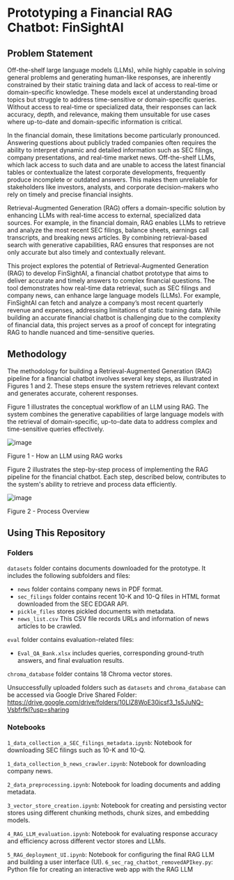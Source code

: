 # Prototyping a Financial RAG Chatbot: FinSightAI
## Problem Statement
Off-the-shelf large language models (LLMs), while highly capable in solving general problems and generating human-like responses, are inherently constrained by their static training data and lack of access to real-time or domain-specific knowledge. These models excel at understanding broad topics but struggle to address time-sensitive or domain-specific queries. Without access to real-time or specialized data, their responses can lack accuracy, depth, and relevance, making them unsuitable for use cases where up-to-date and domain-specific information is critical.

In the financial domain, these limitations become particularly pronounced. Answering questions about publicly traded companies often requires the ability to interpret dynamic and detailed information such as SEC filings, company presentations, and real-time market news. Off-the-shelf LLMs, which lack access to such data and are unable to access the latest financial tables or contextualize the latest corporate developments, frequently produce incomplete or outdated answers. This makes them unreliable for stakeholders like investors, analysts, and corporate decision-makers who rely on timely and precise financial insights.

Retrieval-Augmented Generation (RAG) offers a domain-specific solution by enhancing LLMs with real-time access to external, specialized data sources. For example, in the financial domain, RAG enables LLMs to retrieve and analyze the most recent SEC filings, balance sheets, earnings call transcripts, and breaking news articles. By combining retrieval-based search with generative capabilities, RAG ensures that responses are not only accurate but also timely and contextually relevant.

This project explores the potential of Retrieval-Augmented Generation (RAG) to develop FinSightAI, a financial chatbot prototype that aims to deliver accurate and timely answers to complex financial questions. The tool demonstrates how real-time data retrieval, such as SEC filings and company news, can enhance large language models (LLMs). For example, FinSightAI can fetch and analyze a company’s most recent quarterly revenue and expenses, addressing limitations of static training data. While building an accurate financial chatbot is challenging due to the complexity of financial data, this project serves as a proof of concept for integrating RAG to handle nuanced and time-sensitive queries.

## Methodology
The methodology for building a Retrieval-Augmented Generation (RAG) pipeline for a financial chatbot involves several key steps, as illustrated in Figures 1 and 2. These steps ensure the system retrieves relevant context and generates accurate, coherent responses.

Figure 1 illustrates the conceptual workflow of an LLM using RAG. The system combines the generative capabilities of large language models with the retrieval of domain-specific, up-to-date data to address complex and time-sensitive queries effectively.

![image](https://github.com/user-attachments/assets/0a87c2b4-191a-4cff-81f6-b92eb1c10f07)

Figure 1 - How an LLM using RAG works

Figure 2 illustrates the step-by-step process of implementing the RAG pipeline for the financial chatbot. Each step, described below, contributes to the system's ability to retrieve and process data efficiently.

![image](https://github.com/user-attachments/assets/936bae0a-b62d-4dbb-905e-039a293e4197)

Figure 2 - Process Overview

## Using This Repository
### Folders
```datasets``` folder contains documents downloaded for the prototype. It includes the following subfolders and files:
* ```news``` folder contains company news in PDF format.
* ```sec_filings``` folder contains recent 10-K and 10-Q files in HTML format downloaded from the SEC EDGAR API.
* ```pickle_files``` stores pickled documents with metadata.
* ```news_list.csv``` This CSV file records URLs and information of news articles to be crawled.

```eval``` folder contains evaluation-related files:
* ```Eval_QA_Bank.xlsx``` includes queries, corresponding ground-truth answers, and final evaluation results.

```chroma_database``` folder contains 18 Chroma vector stores.

Unsuccessfully uploaded folders such as ```datasets``` and ```chroma_database``` can be accessed via Google Drive Shared Folder: https://drive.google.com/drive/folders/10LlZ8WoE30icsf3_1s5JuNQ-Vsbfrfkl?usp=sharing



### Notebooks
```1_data_collection_a_SEC_filings_metadata.ipynb```: Notebook for downloading SEC filings such as 10-K and 10-Q.

```1_data_collection_b_news_crawler.ipynb```: Notebook for downloading company news.

```2_data_preprocessing.ipynb```: Notebook for loading documents and adding metadata.

```3_vector_store_creation.ipynb```: Notebook for creating and persisting vector stores using different chunking methods, chunk sizes, and embedding models.

```4_RAG_LLM_evaluation.ipynb```: Notebook for evaluating response accuracy and efficiency across different vector stores and LLMs.

```5_RAG_deployment_UI.ipynb```: Notebook for configuring the final RAG LLM and building a user interface (UI).
```6_sec_rag_chatbot_removedAPIkey.py```: Python file for creating an interactive web app with the RAG LLM



